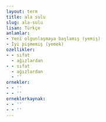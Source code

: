 ```yaml
---
layout: term
title: ala sulu
slug: ala-sulu
lisan: Türkçe
anlamlar:
- Yeni olgunlaşmaya başlamış (yemiş)
- İyi pişmemiş (yemek)
ozellikler:
- - sıfat
  - ağızlardan
- - sıfat
  - ağızlardan
  - ''
ornekler:
- - ''
- - ''
orneklerkaynak:
- - ''
- - ''
---
```

